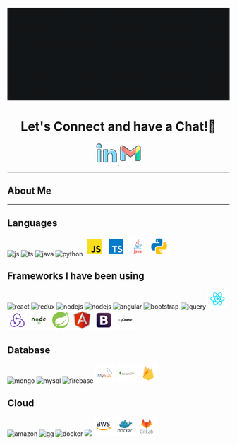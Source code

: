 <p align="center">
    <img src="./public/banner.gif" />
</p>

<h1 align="center">
  Let's Connect and have a Chat!💬
</h1>
<p align="center">
<a href="https://www.linkedin.com/in/qianjun-liang">
  <img height="50" src="./public/social/linkedin.png"/>
</a>
<a mailto="qianjunliang.ql@gmail.com">
  <img height="50" src="./public/social/gmail.png"/>
</a>
</p>

---

<h2>About Me</h2>
<p></p>

---

<h2>Languages</h2>
<p align="left">
<img src="https://img.shields.io/badge/JavaScript-black?logo=javascript&logoColor=yellow" alt="js"/>
<img src="https://img.shields.io/badge/TypeScript-black?logo=typescript&logoColor=blue" alt="ts"/>
<img src="https://img.shields.io/badge/Java-black?logoColor=blue" alt="java"/>
<img src="https://img.shields.io/badge/Python-black?logo=python&logoColor=blue" alt="python"/>

<img src="./public/languages/javascript.svg" alt="js" width="45" height="45"/>
<img src="./public/languages/typescript.svg" alt="ts" width="45" height="45"/>
<img src="./public/languages/java.svg" alt="java" width="45" height="45"/>
<img src="./public/languages/python.svg" alt="python" width="45" height="45"/>
</p>

<h2>Frameworks I have been using</h2>
<p align="left">
<img src="https://img.shields.io/badge/React-black?logo=react&logoColor=blue" alt="react"/>
<img src="https://img.shields.io/badge/Redux-black?logo=redux&logoColor=blue" alt="redux"/>
<img src="https://img.shields.io/badge/Nodejs-black?logo=nodedotjs&logoColor=green" alt="nodejs"/>
<img src="https://img.shields.io/badge/Spring%20Boot-black?logo=springboot&logoColor=green" alt="nodejs" />
<img src="https://img.shields.io/badge/Angular-black?logo=angular&logoColor=orange" alt="angular"/>
<img src="https://img.shields.io/badge/Bootstrap-black?logo=bootstrap&logoColor=blue" alt="bootstrap"/>
<img src="https://img.shields.io/badge/jquery-black?logo=jquery&logoColor=blue" alt="jquery"/>

<img src="./public/frameworks/react.svg" alt="react" width="45" height="45"/>
<img src="./public/frameworks/redux.svg" alt="redux" width="45" height="45"/>
<img src="./public/frameworks/nodejs.svg" alt="nodejs" width="45" height="45"/>
<img src="./public/frameworks/spring.svg" alt="nodejs" width="45" height="45"/>
<img src="./public/frameworks/angular.svg" alt="angular" width="45" height="45"/>
<img src="./public/frameworks/boostrap.svg" alt="bootstrap" width="45" height="45"/>
<img src="./public/frameworks/jquery.svg" alt="jquery" width="45" height="45"/>
</p>

<h2>Database</h2>
<p align="left">
<img src="https://img.shields.io/badge/MongoDB-black?logo=mongodb&logoColor=green" alt="mongo"/>
<img src="https://img.shields.io/badge/MySQL-black?logo=mysql&logoColor=blue"  alt="mysql"/>
<img src="https://img.shields.io/badge/Firebase-black?logo=firebase&logoColor=yellow" alt="firebase"/>

<img src="./public/database/mysql.svg" alt="mysql" width="45" height="45"/>
<img src="./public/database/mongodb.svg" alt="mongo" width="45" height="45"/>
<img src="./public/database/firebase.svg" alt="firebase" width="45" height="45"/>
</p>

<h2>Cloud</h2>
<p align="left">
<img src="https://img.shields.io/badge/AmazonS3-black?logo=amazons3&logoColor=orange" alt="amazon"/>
<img src="https://img.shields.io/badge/GoogleCloud-black?logo=googlecloud&logoColor=blue" alt="gg"/>
<img src="https://img.shields.io/badge/Docker-black?logo=docker&logoColor=blue" alt="docker"/>

<img src="https://img.shields.io/badge/GitLab-black?logo=gitlab&logoColor=orange" />

<img src="./public/cloud/amazon.svg" alt="amzon" width="45" height="45"/>
<img src="./public/cloud/docker.svg" alt="docker" width="45" height="45"/>
<img src="./public/cloud/gitlab.svg" alt="gtlab" width="45" height="45"/>
</p>

<!---
qianjun-ql/qianjun-ql is a ✨ special ✨ repository because i< img src="this file) appears on your GitHub profile.
You can click the Preview link to take a look at your changes.
--->
